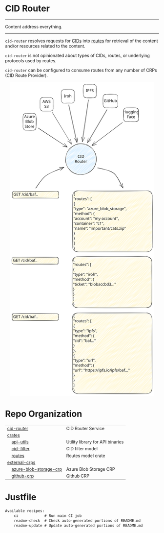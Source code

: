 # CID Router

<hr/>
Content address everything.
<hr/>

`cid-router` resolves requests for [CIDs](TODO) into [routes](TODO) for retrieval of the content and/or resources related to the content.

`cid-router` is not opinionated about types of CIDs, routes, or underlying protocols used by routes.

`cid-router` can be configured to consume routes from any number of CRPs (CID Route Provider).

<div align="center">
  <img src="/.readme/cid-router.svg" alt="CID Router diagram">
</div>

# Repo Organization
|||
|-|-|
|[cid-router](/cid-router)|CID Router Service |
|[crates](/crates)| |
|&emsp;[api-utils](/crates/api-utils)|Utility library for API binaries |
|&emsp;[cid-filter](/crates/cid-filter)|CID filter model |
|&emsp;[routes](/crates/routes)|Routes model crate |
|[external-crps](/external-crps)| |
|&emsp;[azure-blob-storage-crp](/external-crps/azure-blob-storage-crp)|Azure Blob Storage CRP |
|&emsp;[github-crp](/external-crps/github-crp)|Github CRP |
 
# Justfile
```present just
Available recipes:
    ci            # Run main CI job
    readme-check  # Check auto-generated portions of README.md
    readme-update # Update auto-generated portions of README.md
```